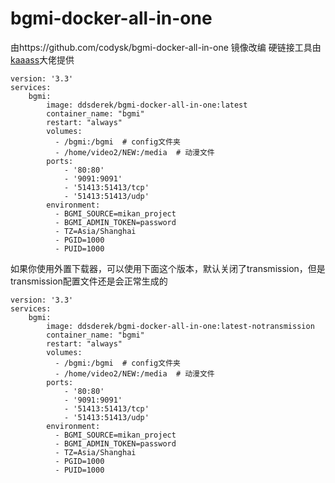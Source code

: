 # bgmi-docker-all-in-one
由https://github.com/codysk/bgmi-docker-all-in-one 镜像改编
硬链接工具由[kaaass](https://github.com/kaaass/bgmi_hardlink_helper)大佬提供
```
version: '3.3'
services:
    bgmi:
        image: ddsderek/bgmi-docker-all-in-one:latest
        container_name: "bgmi"
        restart: "always"
        volumes:
          - /bgmi:/bgmi  # config文件夹
          - /home/video2/NEW:/media  # 动漫文件
        ports:
            - '80:80'
            - '9091:9091'
            - '51413:51413/tcp'
            - '51413:51413/udp'
        environment:
          - BGMI_SOURCE=mikan_project
          - BGMI_ADMIN_TOKEN=password
          - TZ=Asia/Shanghai
          - PGID=1000
          - PUID=1000
```
如果你使用外置下载器，可以使用下面这个版本，默认关闭了transmission，但是transmission配置文件还是会正常生成的
```
version: '3.3'
services:
    bgmi:
        image: ddsderek/bgmi-docker-all-in-one:latest-notransmission
        container_name: "bgmi"
        restart: "always"
        volumes:
          - /bgmi:/bgmi  # config文件夹
          - /home/video2/NEW:/media  # 动漫文件
        ports:
            - '80:80'
            - '9091:9091'
            - '51413:51413/tcp'
            - '51413:51413/udp'
        environment:
          - BGMI_SOURCE=mikan_project
          - BGMI_ADMIN_TOKEN=password
          - TZ=Asia/Shanghai
          - PGID=1000
          - PUID=1000
```
